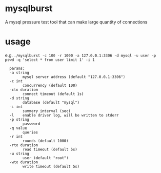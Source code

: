 # mysqlburst
A mysql pressure test tool that can make large quantity of connections

# usage
      
e.g. `./mysqlburst -c 100 -r 1000 -a 127.0.0.1:3306 -d mysql -u user -p pswd -q 'select * from user limit 1' -i 1`
      
      params:
      -a string
            mysql server address (default "127.0.0.1:3306")
      -c int
            concurrency (default 100)
      -cto duration
            connect timeout (default 1s)
      -d string
            database (default "mysql")
      -i int
            summery interval (sec)
      -l    enable driver log, will be written to stderr
      -p string
            password
      -q value
            queries
      -r int
            rounds (default 1000)
      -rto duration
            read timeout (default 5s)
      -u string
            user (default "root")
      -wto duration
            write timeout (default 5s)
